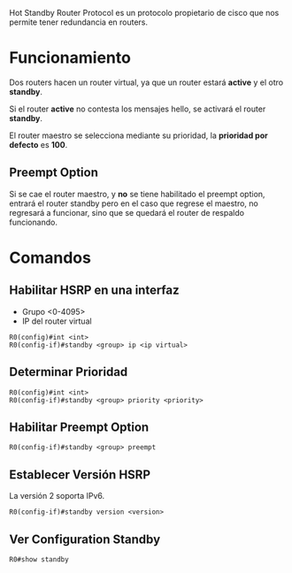 Hot Standby Router Protocol es un protocolo propietario de cisco que nos permite tener redundancia en routers.

# Funcionamiento
Dos routers hacen un router virtual, ya que un router estará **active**  y el otro **standby**.

Si el router **active** no contesta los mensajes hello, se activará el router **standby**.

El router maestro se selecciona mediante su prioridad, la **prioridad por defecto** es **100**.

## Preempt Option
Si se cae el router maestro, y **no** se tiene habilitado el preempt option, entrará el router standby pero en el caso que regrese el maestro, no regresará a funcionar, sino que se quedará el router de respaldo funcionando.

# Comandos
## Habilitar HSRP en una interfaz

- Grupo <0-4095>
- IP del router virtual
```
R0(config)#int <int>
R0(config-if)#standby <group> ip <ip virtual>
```

## Determinar Prioridad
```
R0(config)#int <int>
R0(config-if)#standby <group> priority <priority>
```

## Habilitar Preempt Option
```
R0(config-if)#standby <group> preempt
```
## Establecer Versión HSRP
La versión 2 soporta IPv6.
```
R0(config-if)#standby version <version>
```

## Ver Configuration Standby
```
R0#show standby
```